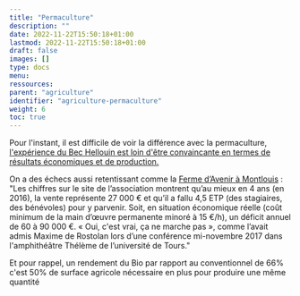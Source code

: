 ```yaml
---
title: "Permaculture"
description: ""
date: 2022-11-22T15:50:18+01:00
lastmod: 2022-11-22T15:50:18+01:00
draft: false
images: []
type: docs
menu:
ressources:
parent: "agriculture"
identifier: "agriculture-permaculture"
weight: 6
toc: true
---
```


Pour l'instant, il est difficile de voir la différence avec la permaculture, [l'expérience du Bec Hellouin est loin
d'être convaincante en termes de résultats économiques et de production.](https://twitter.com/Fabiensapiens/status/1193235681486757888)


On a des échecs aussi retentissant comme
la [Ferme d’Avenir à Montlouis](https://www.terredetouraine.fr/fermes-davenir-un-echec) : "Les chiffres sur le site de
l’association montrent qu’au mieux en 4 ans (en 2016), la vente représente 27 000 € et qu’il a fallu 4,5 ETP (des
stagiaires, des bénévoles) pour y parvenir. Soit, en situation économique réelle (coût minimum de la main d’œuvre
permanente minoré à 15 €/h), un déficit annuel de 60 à 90 000 €. « Oui, c'est vrai, ça ne marche pas », comme l’avait
admis Maxime de Rostolan lors d’une conférence mi-novembre 2017 dans l'amphithéâtre Thélème de l’université de Tours."


Et pour rappel, un rendement du Bio par rapport au conventionnel de 66% c'est 50% de surface agricole nécessaire en plus
pour produire une même quantité